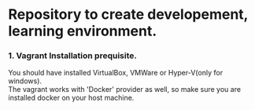 # Repository to create developement, learning environment.

### 1. Vagrant Installation prequisite.  
   You should have installed VirtualBox, VMWare or Hyper-V(only for windows).  
   The vagrant works with 'Docker' provider as well, so make sure you are installed docker on your host machine. 
